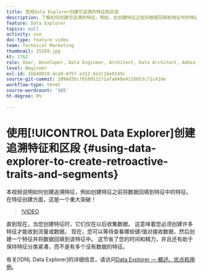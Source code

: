 ```yaml
---
title: 使用Data Explorer创建可追溯的特征和区段
description: 了解如何创建可追溯的特征，例如，在创建特征之前将数据回填到特征中的特征。 在特征创建方面，这是一个重大突破！
feature: Data Explorer
topics: null
activity: use
doc-type: feature video
team: Technical Marketing
thumbnail: 25169.jpg
kt: 1762
role: User, Developer, Data Engineer, Architect, Data Architect, Admin, Leader
level: Beginner
exl-id: 1bb40810-dca9-475f-a312-6e2c1be8149c
source-git-commit: 2094d3bcf658913171afa848e4228653c71c41de
workflow-type: tm+mt
source-wordcount: '165'
ht-degree: 0%

---
```


# 使用[!UICONTROL Data Explorer]创建追溯特征和区段 {#using-data-explorer-to-create-retroactive-traits-and-segments}

本视频说明如何创建追溯特征，例如创建特征之前将数据回填到特征中的特征。 在特征创建方面，这是一个重大突破！

>[!VIDEO](https://video.tv.adobe.com/v/25169/?quality=12)

直到现在，当您创建特征时，它们仅在以后收集数据。 这意味着您必须创建许多特征才能收到流量或数据。 现在，您可以等待查看哪些键/值对接收数据，然后创建一个特征并将数据回填到该特征中。 这节省了您的时间和精力，并且还有助于保持特征分类紧凑，而不是有多个没有数据的特征。

有关[!DNL Data Explorer]的详细信息，请访问[Data Explorer — 概述、优点和用例](https://experiencecloud.adobe.com/resources/help/zh_CN/aam/data-explorer.html)。
